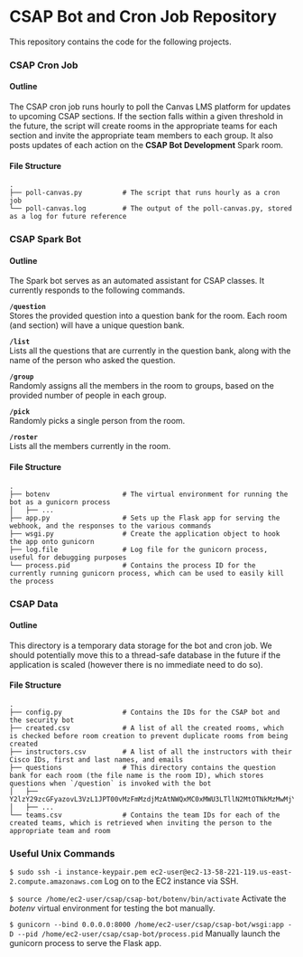 # CSAP Bot and Cron Job Repository

This repository contains the code for the following projects.

### CSAP Cron Job

#### Outline
The CSAP cron job runs hourly to poll the Canvas LMS platform for updates to upcoming CSAP sections. If the section falls within a given threshold in the future, the script will create rooms in the appropriate teams for each section and invite the appropriate team members to each group. It also posts updates of each action on the **CSAP Bot Development** Spark room.

#### File Structure
```
.
├── poll-canvas.py          # The script that runs hourly as a cron job
└── poll-canvas.log         # The output of the poll-canvas.py, stored as a log for future reference
```

### CSAP Spark Bot

#### Outline
The Spark bot serves as an automated assistant for CSAP classes. It currently responds to the following commands.

**`/question`**<br>
Stores the provided question into a question bank for the room. Each room (and section) will have a unique question bank.

**`/list`**<br>
Lists all the questions that are currently in the question bank, along with the name of the person who asked the question.

**`/group`**<br>
Randomly assigns all the members in the room to groups, based on the provided number of people in each group.

**`/pick`**<br>
Randomly picks a single person from the room.

**`/roster`**<br>
Lists all the members currently in the room.

#### File Structure
```
.
├── botenv                  # The virtual environment for running the bot as a gunicorn process
│   ├── ...          
├── app.py                  # Sets up the Flask app for serving the webhook, and the responses to the various commands
├── wsgi.py                 # Create the application object to hook the app onto gunicorn
├── log.file                # Log file for the gunicorn process, useful for debugging purposes
└── process.pid             # Contains the process ID for the currently running gunicorn process, which can be used to easily kill the process
```

### CSAP Data

#### Outline
This directory is a temporary data storage for the bot and cron job. We should potentially move this to a thread-safe database in the future if the application is scaled (however there is no immediate need to do so).

#### File Structure
```
.
├── config.py               # Contains the IDs for the CSAP bot and the security bot
├── created.csv             # A list of all the created rooms, which is checked before room creation to prevent duplicate rooms from being created
├── instructors.csv         # A list of all the instructors with their Cisco IDs, first and last names, and emails
├── questions               # This directory contains the question bank for each room (the file name is the room ID), which stores questions when `/question` is invoked with the bot
│   ├── Y2lzY29zcGFyazovL3VzL1JPT00vMzFmMzdjMzAtNWQxMC0xMWU3LTllN2MtOTNkMzMwMjYxMjI4.csv
│   ├── ... 
└── teams.csv               # Contains the team IDs for each of the created teams, which is retrieved when inviting the person to the appropriate team and room
```

### Useful Unix Commands

`$ sudo ssh -i instance-keypair.pem ec2-user@ec2-13-58-221-119.us-east-2.compute.amazonaws.com`
Log on to the EC2 instance via SSH.

`$ source /home/ec2-user/csap/csap-bot/botenv/bin/activate`
Activate the *botenv* virtual environment for testing the bot manually.

`$ gunicorn --bind 0.0.0.0:8000 /home/ec2-user/csap/csap-bot/wsgi:app -D --pid /home/ec2-user/csap/csap-bot/process.pid`
Manually launch the gunicorn process to serve the Flask app.
